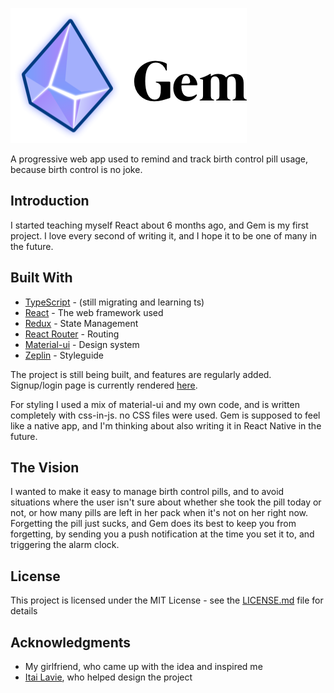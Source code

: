 ![Gem Icon](./src/Icons/GemIcon/gemLogo.png "Never miss your pill, ever again")

A progressive web app used to remind and track birth control pill usage,
because birth control is no joke.

## Introduction

I started teaching myself React about 6 months ago,
and Gem is my first project.
I love every second of writing it, and I hope it
to be one of many in the future.

## Built With

- [TypeScript](https://www.typescriptlang.org/) - (still migrating and learning ts)
- [React](https://reactjs.org/) - The web framework used
- [Redux](https://redux.js.org/) - State Management
- [React Router](https://reacttraining.com/react-router/core/guides/philosophy) - Routing
- [Material-ui](https://material-ui.com/) - Design system
- [Zeplin](https://zeplin.io/) - Styleguide

The project is still being built, and features are regularly added.
Signup/login page is currently rendered [here].

For styling I used a mix of material-ui and my own code, and is
written completely with css-in-js. no CSS files were used.
Gem is supposed to feel like a native app, and I'm thinking
about also writing it in React Native in the future.

## The Vision

I wanted to make it easy to manage birth control pills, and to avoid situations where the user isn't
sure about whether she took the pill today or not, or how many pills are left in her
pack when it's not on her right now.
Forgetting the pill just sucks, and Gem does its best to keep you from forgetting,
by sending you a push notification at the time you set it to, and triggering the alarm
clock.

## License

This project is licensed under the MIT License - see the [LICENSE.md](LICENSE.md) file for details

## Acknowledgments

- My girlfriend, who came up with the idea and inspired me
- [Itai Lavie], who helped design the project

[itai lavie]: https://dribbble.com/itailavie
[here]: https://bluemarble-a4f07.firebaseapp.com/sisu-main

